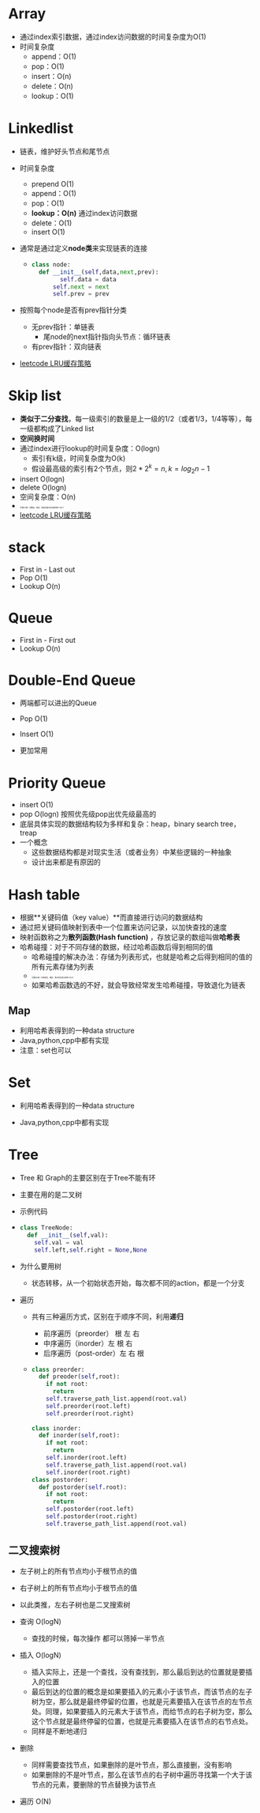 

# Array

- 通过index索引数据，通过index访问数据的时间复杂度为O(1)
- 时间复杂度
  - append：O(1)
  - pop：O(1)
  - insert：O(n)
  - delete：O(n)
  - lookup：O(1)



# Linkedlist

- 链表，维护好头节点和尾节点

- 时间复杂度
  
  - prepend O(1)
  - append：O(1)
  - pop：O(1)
  - **lookup：O(n)** 通过index访问数据
  - delete：O(1)
  - insert O(1)
  
- 通常是通过定义**node类**来实现链表的连接

  - ```python
    class node:
      def __init__(self,data,next,prev):
        	self.data = data
          self.next = next
          self.prev = prev
    ```

    

- 按照每个node是否有prev指针分类

  - 无prev指针：单链表
    - 尾node的next指针指向头节点：循环链表
  - 有prev指针：双向链表

- [leetcode LRU缓存策略](https://leetcode.com/problems/lru-cache/)



# Skip list

- **类似于二分查找**，每一级索引的数量是上一级的1/2（或者1/3，1/4等等），每一级都构成了Linked list
- **空间换时间**
- 通过index进行lookup的时间复杂度：O(logn)
  - 索引有k级，时间复杂度为O(k)
  - 假设最高级的索引有2个节点，则$2*2^k=n, k=log_2n-1$
- insert O(logn)
- delete O(logn)
- 空间复杂度：O(n)
- <img src="images/第03课丨01数组、链表、跳表的基本实现和特性-0001.png" alt="第03课丨01数组、链表、跳表的基本实现和特性-0001" style="zoom: 25%;" />
- [leetcode LRU缓存策略](https://leetcode.com/problems/lru-cache/)





# stack

- First in - Last out
- Pop O(1)
- Lookup O(n)

# Queue

- First in - First out
- Lookup O(n)



# Double-End Queue

- 两端都可以进出的Queue
- Pop O(1)
- Insert O(1)

- 更加常用



# Priority Queue

- insert O(1)
- pop O(logn) 按照优先级pop出优先级最高的
- 底层具体实现的数据结构较为多样和复杂：heap，binary search tree，treap
- 一个概念
  - 这些数据结构都是对现实生活（或者业务）中某些逻辑的一种抽象
  - 设计出来都是有原因的





# Hash table

- 根据**关键码值（key value）**而直接进行访问的数据结构
- 通过把关键码值映射到表中一个位置来访问记录，以加快查找的速度
- 映射函数称之为**散列函数(Hash function)** ，存放记录的数组叫做**哈希表**
- 哈希碰撞：对于不同存储的数据，经过哈希函数后得到相同的值
  - 哈希碰撞的解决办法：存储为列表形式，也就是哈希之后得到相同的值的所有元素存储为列表
  - <img src="images/第05课丨01哈希表、映射、集合的实现与特性-0001.png" alt="第05课丨01哈希表、映射、集合的实现与特性-0001" style="zoom: 25%;" />
  - 如果哈希函数选的不好，就会导致经常发生哈希碰撞，导致退化为链表



## Map

- 利用哈希表得到的一种data structure
- Java,python,cpp中都有实现
- 注意：set也可以

# Set

- 利用哈希表得到的一种data structure

- Java,python,cpp中都有实现



# Tree

- Tree 和 Graph的主要区别在于Tree不能有环

- 主要在用的是二叉树

- 示例代码

- ```python
  class TreeNode:
    def __init__(self,val):
      self.val = val
      self.left,self.right = None,None
  ```

  

- 为什么要用树

  - 状态转移，从一个初始状态开始，每次都不同的action，都是一个分支

- 遍历

  - 共有三种遍历方式，区别在于顺序不同，利用**递归**

    - 前序遍历（preorder） 根 左 右
    - 中序遍历（inorder）左 根 右
    - 后序遍历（post-order）左 右 根

  - ```python
    class preorder:
      def preoder(self,root):
        if not root:
          return
        self.traverse_path_list.append(root.val)
        self.preorder(root.left)
        self.preorder(root.right)
        
    class inorder:
      def inorder(self,root):
        if not root:
          return
        self.inorder(root.left)
        self.traverse_path_list.append(root.val)
        self.inorder(root.right)
    class postorder:
      def postorder(self.root):
        if not root:
          return
        self.postorder(root.left)
        self.postorder(root.right)
        self.traverse_path_list.append(root.val)
    ```

## 二叉搜索树

- 左子树上的所有节点均小于根节点的值
- 右子树上的所有节点均小于根节点的值
- 以此类推，左右子树也是二叉搜索树

- 查询 O(logN)
  - 查找的时候，每次操作 都可以筛掉一半节点
- 插入 O(logN)
  - 插入实际上，还是一个查找，没有查找到，那么最后到达的位置就是要插入的位置
  - 最后到达的位置的概念是如果要插入的元素小于该节点，而该节点的左子树为空，那么就是最终停留的位置，也就是元素要插入在该节点的左节点处。同理，如果要插入的元素大于该节点，而给节点的右子树为空，那么这个节点就是最终停留的位置，也就是元素要插入在该节点的右节点处。
  - 同样是不断地递归
- 删除
  - 同样需要查找节点，如果删除的是叶节点，那么直接删，没有影响
  - 如果删除的不是叶节点，那么在该节点的右子树中遍历寻找第一个大于该节点的元素，要删除的节点替换为该节点
- 遍历 O(N)